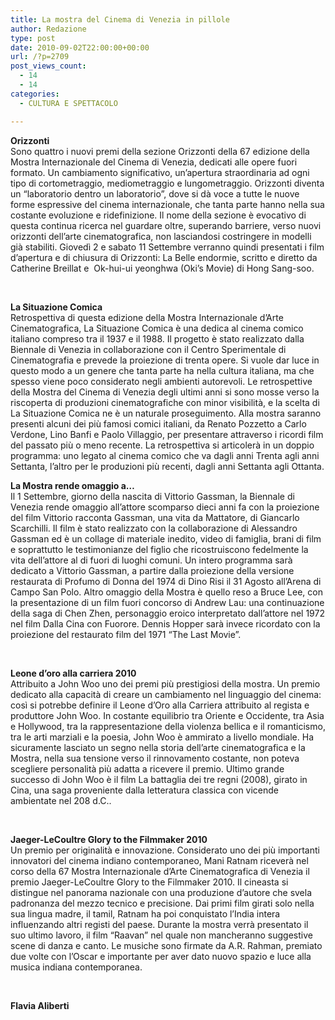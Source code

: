 ```yaml
---
title: La mostra del Cinema di Venezia in pillole
author: Redazione
type: post
date: 2010-09-02T22:00:00+00:00
url: /?p=2709
post_views_count:
  - 14
  - 14
categories:
  - CULTURA E SPETTACOLO

---
```

**Orizzonti**  
Sono quattro i nuovi premi della sezione Orizzonti della 67 edizione della Mostra Internazionale del Cinema di Venezia, dedicati alle opere fuori formato. Un cambiamento significativo, un&#8217;apertura straordinaria ad ogni tipo di cortometraggio, mediometraggio e lungometraggio. Orizzonti diventa un &ldquo;laboratorio dentro un laboratorio&rdquo;, dove si d&agrave; voce a tutte le nuove forme espressive del cinema internazionale, che tanta parte hanno nella sua costante evoluzione e ridefinizione. Il nome della sezione &egrave; evocativo di questa continua ricerca nel guardare oltre, superando barriere, verso nuovi orizzonti dell&#8217;arte cinematografica, non lasciandosi costringere in modelli gi&agrave; stabiliti. Gioved&igrave; 2 e sabato 11 Settembre verranno quindi presentati i film d&#8217;apertura e di chiusura di Orizzonti: La Belle endormie, scritto e diretto da Catherine Breillat e&nbsp; Ok&#45;hui&#45;ui yeonghwa (Oki&rsquo;s Movie) di Hong Sang&#45;soo.

&nbsp;

**La Situazione Comica**  
Retrospettiva di questa edizione della Mostra Internazionale d&#8217;Arte Cinematografica, La Situazione Comica &egrave; una dedica al cinema comico italiano compreso tra il 1937 e il 1988. Il progetto &egrave; stato realizzato dalla Biennale di Venezia in collaborazione con il Centro Sperimentale di Cinematografia e prevede la proiezione di trenta opere. Si vuole dar luce in questo modo a un genere che tanta parte ha nella cultura italiana, ma che spesso viene poco considerato negli ambienti autorevoli. Le retrospettive della Mostra del Cinema di Venezia degli ultimi anni si sono mosse verso la riscoperta di produzioni cinematografiche con minor visibilit&agrave;, e la scelta di La Situazione Comica ne &egrave; un naturale proseguimento. Alla mostra saranno presenti alcuni dei pi&ugrave; famosi comici italiani, da Renato Pozzetto a Carlo Verdone, Lino Banfi e Paolo Villaggio, per presentare attraverso i ricordi film del passato pi&ugrave; o meno recente. La retrospettiva si articoler&agrave; in un doppio programma: uno legato al cinema comico che va dagli anni Trenta agli anni Settanta, l&#8217;altro per le produzioni pi&ugrave; recenti, dagli anni Settanta agli Ottanta.

**La Mostra rende omaggio a&#8230;**  
Il 1 Settembre, giorno della nascita di Vittorio Gassman, la Biennale di Venezia rende omaggio all&#8217;attore scomparso dieci anni fa con la proiezione del film Vittorio racconta Gassman, una vita da Mattatore, di Giancarlo Scarchilli. Il film &egrave; stato realizzato con la collaborazione di Alessandro Gassman ed &egrave; un collage di materiale inedito, video di famiglia, brani di film e soprattutto le testimonianze del figlio che ricostruiscono fedelmente la vita dell&#8217;attore al di fuori di luoghi comuni. Un intero programma sar&agrave; dedicato a Vittorio Gassman, a partire dalla proiezione della versione restaurata di Profumo di Donna del 1974 di Dino Risi il 31 Agosto all&#8217;Arena di Campo San Polo. Altro omaggio della Mostra &egrave; quello reso a Bruce Lee, con la presentazione di un film fuori concorso di Andrew Lau: una continuazione della saga di Chen Zhen, personaggio eroico interpretato dall&#8217;attore nel 1972 nel film Dalla Cina con Fuorore. Dennis Hopper sar&agrave; invece ricordato con la proiezione del restaurato film del 1971 &ldquo;The Last Movie&rdquo;.

&nbsp;

**Leone d&#8217;oro alla carriera 2010**  
Attribuito a John Woo uno dei premi pi&ugrave; prestigiosi della mostra. Un premio dedicato alla capacit&agrave; di creare un cambiamento nel linguaggio del cinema: cos&igrave; si potrebbe definire il Leone d&#8217;Oro alla Carriera attribuito al regista e produttore John Woo. In costante equilibrio tra Oriente e Occidente, tra Asia e Hollywood, tra la rappresentazione della violenza bellica e il romanticismo, tra le arti marziali e la poesia, John Woo &egrave; ammirato a livello mondiale. Ha sicuramente lasciato un segno nella storia dell&#8217;arte cinematografica e la Mostra, nella sua tensione verso il rinnovamento costante, non poteva scegliere personalit&agrave; pi&ugrave; adatta a ricevere il premio. Ultimo grande successo di John Woo &egrave; il film La battaglia dei tre regni (2008), girato in Cina, una saga proveniente dalla letteratura classica con vicende ambientate nel 208 d.C..

&nbsp;

**Jaeger&#45;LeCoultre Glory to the Filmmaker 2010**  
Un premio per originalit&agrave; e innovazione. Considerato uno dei pi&ugrave; importanti innovatori del cinema indiano contemporaneo, Mani Ratnam ricever&agrave; nel corso della 67 Mostra Internazionale d&#8217;Arte Cinematografica di Venezia il premio Jaeger&#45;LeCoultre Glory to the Filmmaker 2010. Il cineasta si distingue nel panorama nazionale con una produzione d&#8217;autore che svela padronanza del mezzo tecnico e precisione. Dai primi film girati solo nella sua lingua madre, il tamil, Ratnam ha poi conquistato l&#8217;India intera influenzando altri registi del paese. Durante la mostra verr&agrave; presentato il suo ultimo lavoro, il film &ldquo;Raavan&rdquo; nel quale non mancheranno suggestive scene di danza e canto. Le musiche sono firmate da A.R. Rahman, premiato due volte con l&#8217;Oscar e importante per aver dato nuovo spazio e luce alla musica indiana contemporanea.

&nbsp;

**Flavia Aliberti**